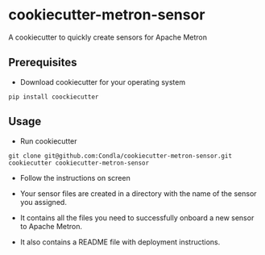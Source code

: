 # cookiecutter-metron-sensor

A cookiecutter to quickly create sensors for Apache Metron

## Prerequisites

* Download cookiecutter for your operating system

```
pip install coockiecutter
```

## Usage

* Run cookiecutter

```
git clone git@github.com:Condla/cookiecutter-metron-sensor.git
cookiecutter cookiecutter-metron-sensor
```

* Follow the instructions on screen

* Your sensor files are created in a directory with the name of the sensor you assigned.

* It contains all the files you need to successfully onboard a new sensor to Apache Metron.

* It also contains a README file with deployment instructions.